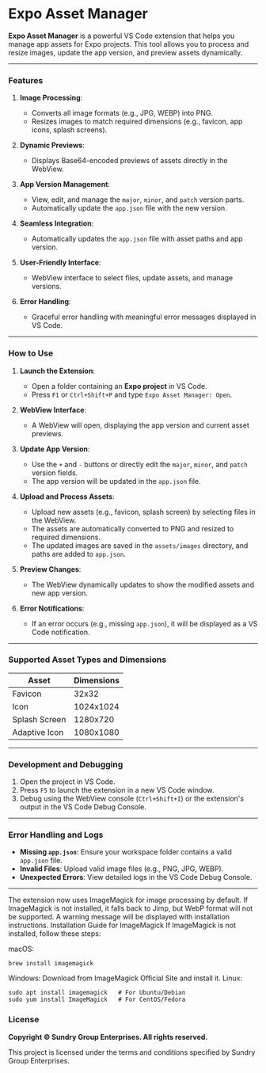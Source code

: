 
# Expo Asset Manager

**Expo Asset Manager** is a powerful VS Code extension that helps you manage app assets for Expo projects. This tool allows you to process and resize images, update the app version, and preview assets dynamically.

---

### **Features**

1. **Image Processing**:
   - Converts all image formats (e.g., JPG, WEBP) into PNG.
   - Resizes images to match required dimensions (e.g., favicon, app icons, splash screens).

2. **Dynamic Previews**:
   - Displays Base64-encoded previews of assets directly in the WebView.

3. **App Version Management**:
   - View, edit, and manage the `major`, `minor`, and `patch` version parts.
   - Automatically update the `app.json` file with the new version.

4. **Seamless Integration**:
   - Automatically updates the `app.json` file with asset paths and app version.

5. **User-Friendly Interface**:
   - WebView interface to select files, update assets, and manage versions.

6. **Error Handling**:
   - Graceful error handling with meaningful error messages displayed in VS Code.

---

### **How to Use**

1. **Launch the Extension**:
   - Open a folder containing an **Expo project** in VS Code.
   - Press `F1` or `Ctrl+Shift+P` and type `Expo Asset Manager: Open`.

2. **WebView Interface**:
   - A WebView will open, displaying the app version and current asset previews.

3. **Update App Version**:
   - Use the `+` and `-` buttons or directly edit the `major`, `minor`, and `patch` version fields.
   - The app version will be updated in the `app.json` file.

4. **Upload and Process Assets**:
   - Upload new assets (e.g., favicon, splash screen) by selecting files in the WebView.
   - The assets are automatically converted to PNG and resized to required dimensions.
   - The updated images are saved in the `assets/images` directory, and paths are added to `app.json`.

5. **Preview Changes**:
   - The WebView dynamically updates to show the modified assets and new app version.

6. **Error Notifications**:
   - If an error occurs (e.g., missing `app.json`), it will be displayed as a VS Code notification.

---

### **Supported Asset Types and Dimensions**

| **Asset**         | **Dimensions** |
|--------------------|----------------|
| Favicon           | 32x32          |
| Icon              | 1024x1024      |
| Splash Screen     | 1280x720       |
| Adaptive Icon     | 1080x1080      |

---

### **Development and Debugging**

1. Open the project in VS Code.
2. Press `F5` to launch the extension in a new VS Code window.
3. Debug using the WebView console (`Ctrl+Shift+I`) or the extension's output in the VS Code Debug Console.

---

### **Error Handling and Logs**

- **Missing `app.json`**: Ensure your workspace folder contains a valid `app.json` file.
- **Invalid Files**: Upload valid image files (e.g., PNG, JPG, WEBP).
- **Unexpected Errors**: View detailed logs in the VS Code Debug Console.

---

The extension now uses ImageMagick for image processing by default.
If ImageMagick is not installed, it falls back to Jimp, but WebP format will not be supported.
A warning message will be displayed with installation instructions.
Installation Guide for ImageMagick
If ImageMagick is not installed, follow these steps:

macOS:

```
brew install imagemagick
```
Windows:
Download from ImageMagick Official Site and install it.
Linux:
```
sudo apt install imagemagick   # For Ubuntu/Debian  
sudo yum install ImageMagick   # For CentOS/Fedora
```

### **License**

**Copyright © Sundry Group Enterprises. All rights reserved.**

This project is licensed under the terms and conditions specified by Sundry Group Enterprises.
